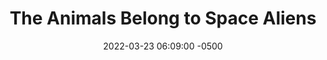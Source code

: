 ---
published: true
layout: post
title:  "The Animals Belong to Space Aliens"
excerpt: "It's like AAA. For cows."
date:   2022-03-23 06:09:00 -0500
categories: drew
tags: [inktober, cow, alien, space, UFO, abduction]
image:
  feature: animalsbelongtoaliens.jpg
---